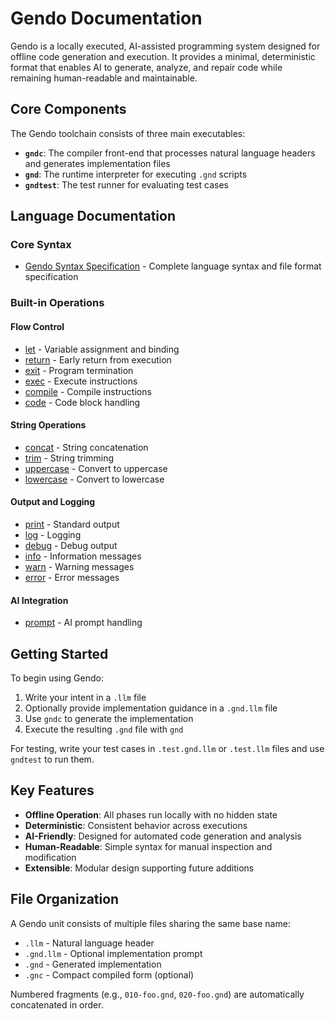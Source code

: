 # Gendo Documentation

Gendo is a locally executed, AI-assisted programming system designed for offline code generation and execution. It provides a minimal, deterministic format that enables AI to generate, analyze, and repair code while remaining human-readable and maintainable.

## Core Components

The Gendo toolchain consists of three main executables:

- **`gndc`**: The compiler front-end that processes natural language headers and generates implementation files
- **`gnd`**: The runtime interpreter for executing `.gnd` scripts
- **`gndtest`**: The test runner for evaluating test cases

## Language Documentation

### Core Syntax
- [Gendo Syntax Specification](gnd-syntax.md) - Complete language syntax and file format specification

### Built-in Operations

#### Flow Control
- [let](let-syntax.md) - Variable assignment and binding
- [return](return-syntax.md) - Early return from execution
- [exit](exit-syntax.md) - Program termination
- [exec](exec-syntax.md) - Execute instructions
- [compile](compile-syntax.md) - Compile instructions
- [code](code-syntax.md) - Code block handling

#### String Operations
- [concat](concat-syntax.md) - String concatenation
- [trim](trim-syntax.md) - String trimming
- [uppercase](uppercase-syntax.md) - Convert to uppercase
- [lowercase](lowercase-syntax.md) - Convert to lowercase

#### Output and Logging
- [print](print-syntax.md) - Standard output
- [log](log-syntax.md) - Logging
- [debug](debug-syntax.md) - Debug output
- [info](info-syntax.md) - Information messages
- [warn](warn-syntax.md) - Warning messages
- [error](error-syntax.md) - Error messages

#### AI Integration
- [prompt](prompt-syntax.md) - AI prompt handling

## Getting Started

To begin using Gendo:

1. Write your intent in a `.llm` file
2. Optionally provide implementation guidance in a `.gnd.llm` file
3. Use `gndc` to generate the implementation
4. Execute the resulting `.gnd` file with `gnd`

For testing, write your test cases in `.test.gnd.llm` or `.test.llm` files and use `gndtest` to run them.

## Key Features

- **Offline Operation**: All phases run locally with no hidden state
- **Deterministic**: Consistent behavior across executions
- **AI-Friendly**: Designed for automated code generation and analysis
- **Human-Readable**: Simple syntax for manual inspection and modification
- **Extensible**: Modular design supporting future additions

## File Organization

A Gendo unit consists of multiple files sharing the same base name:
- `.llm` - Natural language header
- `.gnd.llm` - Optional implementation prompt
- `.gnd` - Generated implementation
- `.gnc` - Compact compiled form (optional)

Numbered fragments (e.g., `010-foo.gnd`, `020-foo.gnd`) are automatically concatenated in order.
